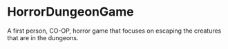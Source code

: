 # HorrorDungeonGame
A first person, CO-OP, horror game that focuses on escaping the creatures that are in the dungeons.

